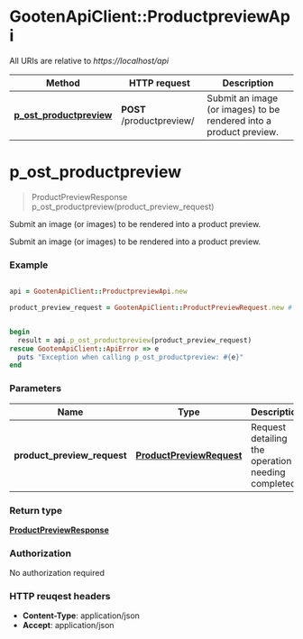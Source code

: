 # GootenApiClient::ProductpreviewApi

All URIs are relative to *https://localhost/api*

Method | HTTP request | Description
------------- | ------------- | -------------
[**p_ost_productpreview**](ProductpreviewApi.md#p_ost_productpreview) | **POST** /productpreview/ | Submit an image (or images) to be rendered into a product preview.




# **p_ost_productpreview**
> ProductPreviewResponse p_ost_productpreview(product_preview_request)

Submit an image (or images) to be rendered into a product preview.

Submit an image (or images) to be rendered into a product preview.

### Example
```ruby

api = GootenApiClient::ProductpreviewApi.new

product_preview_request = GootenApiClient::ProductPreviewRequest.new # [ProductPreviewRequest] Request detailing the operation needing completed


begin
  result = api.p_ost_productpreview(product_preview_request)
rescue GootenApiClient::ApiError => e
  puts "Exception when calling p_ost_productpreview: #{e}"
end
```

### Parameters

Name | Type | Description  | Notes
------------- | ------------- | ------------- | -------------
 **product_preview_request** | [**ProductPreviewRequest**](ProductPreviewRequest.md)| Request detailing the operation needing completed | 


### Return type

[**ProductPreviewResponse**](ProductPreviewResponse.md)

### Authorization

No authorization required

### HTTP reuqest headers

 - **Content-Type**: application/json
 - **Accept**: application/json






